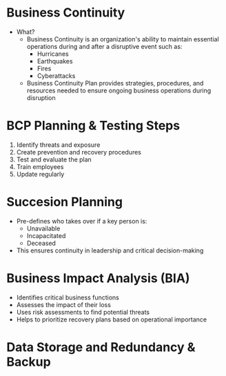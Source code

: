 # Business Continuity
- What?
	- Business Continuity is an organization's ability to maintain essential operations during and after a disruptive event such as:
		- Hurricanes
		- Earthquakes
		- Fires
		- Cyberattacks
	- Business Continuity Plan provides strategies, procedures, and resources needed to ensure ongoing business operations during disruption

# BCP Planning & Testing Steps
1. Identify threats and exposure
2. Create prevention and recovery procedures
3. Test and evaluate the plan
4. Train employees
5. Update regularly

# Succesion Planning
- Pre-defines who takes over if a key person is:
	- Unavailable
	- Incapacitated
	- Deceased
- This ensures continuity in leadership and critical decision-making

# Business Impact Analysis (BIA)
- Identifies critical business functions
- Assesses the impact of their loss
- Uses risk assessments to find potential threats
- Helps to prioritize recovery plans based on operational importance

# Data Storage and Redundancy & Backup
